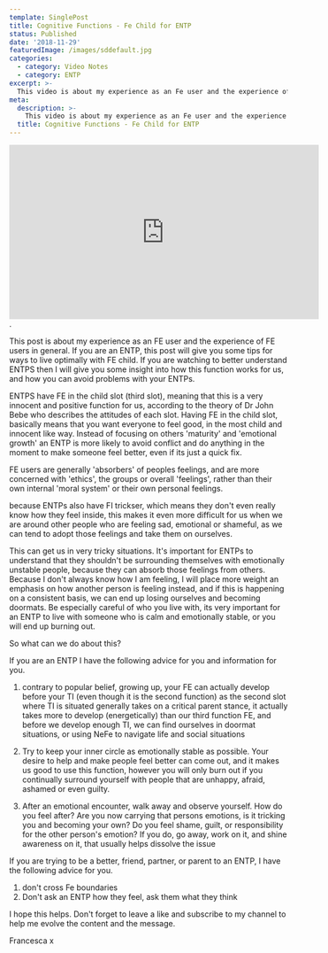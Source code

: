 ```yaml
---
template: SinglePost
title: Cognitive Functions - Fe Child for ENTP
status: Published
date: '2018-11-29'
featuredImage: /images/sddefault.jpg
categories:
  - category: Video Notes
  - category: ENTP
excerpt: >-
  This video is about my experience as an Fe user and the experience of FE users in general. If you are an ENTP, this video will give you some tips for ways to live optimally with fe child. If you are watching to better understand ENTPS then I will give you some insight into how this function works for us, and how you can avoid problems with your ENTPs.
meta:
  description: >-
    This video is about my experience as an Fe user and the experience of FE users in general. If you are an ENTP, this video will give you some tips for ways to live optimally with fe child. If you are watching to better understand ENTPS then I will give you some insight into how this function works for us, and how you can avoid problems with your ENTPs.
  title: Cognitive Functions - Fe Child for ENTP
---
```


<iframe width="560" height="315"
src="https://www.youtube.com/embed/d0FeSowlj1Q" frameborder="0"
allow="autoplay; encrypted-media" allowfullscreen></iframe>.


This post is about my experience as an FE user and the experience of FE users in general. If you are an ENTP, this post will give you some tips for ways to live optimally with FE child. If you are watching to better understand ENTPS then I will give you some insight into how this function works for us, and how you can avoid problems with your ENTPs.

ENTPS have FE in the child slot (third slot), meaning that this is a very innocent and positive function for us, according to the theory of Dr John Bebe who describes the attitudes of each slot. Having FE in the child slot, basically means that you want everyone to feel good, in the most child and innocent like way. Instead of focusing on others 'maturity' and 'emotional growth' an ENTP is more likely to avoid conflict and do anything in the moment to make someone feel better, even if its just a quick fix.

FE users are generally 'absorbers' of peoples feelings, and are more concerned with 'ethics', the groups or overall 'feelings', rather than their own internal 'moral system' or their own personal feelings.

because ENTPs also have FI trickser, which means they don't even really know how they feel inside, this makes it even more difficult for us when we are around other people who are feeling sad, emotional or shameful, as we can tend to adopt those feelings and take them on ourselves.

This can get us in very tricky situations. It's important for ENTPs to understand that they shouldn't be surrounding themselves with emotionally unstable people, because they can absorb those feelings from others. Because I don't always know how I am feeling, I will place more weight an emphasis on how another person is feeling instead, and if this is happening on a consistent basis, we can end up losing ourselves and becoming doormats. Be especially careful of who you live with, its very important for an ENTP to live with someone who is calm and emotionally stable, or you will end up burning out.

So what can we do about this?

If you are an ENTP I have the following advice for you and information for you.

1. contrary to popular belief, growing up, your FE can actually develop before your TI (even though it is the second function) as the second slot where TI is situated generally takes on a critical parent stance, it actually takes more to develop (energetically) than our third function FE, and before we develop enough TI, we can find ourselves in doormat situations, or using NeFe to navigate life and social situations

2. Try to keep your inner circle as emotionally stable as possible. Your desire to help and make people feel better can come out, and it makes us good to use this function, however you will only burn out if you continually surround yourself with people that are unhappy, afraid, ashamed or even guilty.

3. After an emotional encounter, walk away and observe yourself. How do you feel after? Are you now carrying that persons emotions, is it tricking you and becoming your own? Do you feel shame, guilt, or responsibility for the other person's emotion? If you do, go away, work on it, and shine awareness on it, that usually helps dissolve the issue


If you are trying to be a better, friend, partner, or parent to an ENTP, I have the following advice for you.

1. don't cross Fe boundaries
2. Don't ask an ENTP how they feel, ask them what they think

I hope this helps. Don't forget to leave a like and subscribe to my channel to help me evolve the content and the message.

Francesca x

